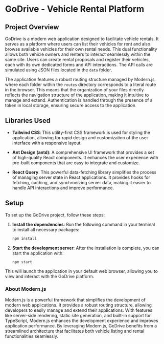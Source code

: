 # GoDrive - Vehicle Rental Platform

## Project Overview

GoDrive is a modern web application designed to facilitate vehicle rentals. It serves as a platform where users can list their vehicles for rent and also browse available vehicles for their own rental needs. This dual functionality allows both vehicle owners and renters to interact seamlessly within the same site. Users can create rental proposals and register their vehicles, each with its own dedicated forms and API interactions. The API calls are simulated using JSON files located in the `data` folder.

The application features a robust routing structure managed by Modern.js, where each folder within the `routes` directory corresponds to a literal route in the browser. This means that the organization of your files directly reflects the navigation structure of the application, making it intuitive to manage and extend. Authentication is handled through the presence of a token in local storage, ensuring secure access to the application.

## Libraries Used

- **Tailwind CSS**: This utility-first CSS framework is used for styling the application, allowing for rapid design and customization of the user interface with a responsive layout.

- **Ant Design (antd)**: A comprehensive UI framework that provides a set of high-quality React components. It enhances the user experience with pre-built components that are easy to integrate and customize.

- **React Query**: This powerful data-fetching library simplifies the process of managing server state in React applications. It provides hooks for fetching, caching, and synchronizing server data, making it easier to handle API interactions and improve performance.

## Setup

To set up the GoDrive project, follow these steps:

1. **Install the dependencies**: Run the following command in your terminal to install all necessary packages:
   ```bash
   npm install
   ```

2. **Start the development server**: After the installation is complete, you can start the application with:
   ```bash
   npm start
   ```

This will launch the application in your default web browser, allowing you to view and interact with the GoDrive platform.

### About Modern.js

Modern.js is a powerful framework that simplifies the development of modern web applications. It provides a robust routing structure, allowing developers to easily manage and extend their applications. With features like server-side rendering, static site generation, and built-in support for TypeScript, Modern.js enhances the development experience and improves application performance. By leveraging Modern.js, GoDrive benefits from a streamlined architecture that facilitates both vehicle listing and rental functionalities seamlessly.
